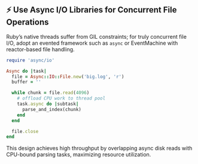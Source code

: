 ## ⚡️ Use Async I/O Libraries for Concurrent File Operations
Ruby’s native threads suffer from GIL constraints; for truly concurrent file I/O, adopt an evented framework such as `async` or EventMachine with reactor-based file handling.

```ruby
require 'async/io'

Async do |task|
  file = Async::IO::File.new('big.log', 'r')
  buffer = ''

  while chunk = file.read(4096)
    # offload CPU work to thread pool
    task.async do |subtask|
      parse_and_index(chunk)
    end
  end

  file.close
end
```

This design achieves high throughput by overlapping async disk reads with CPU-bound parsing tasks, maximizing resource utilization.